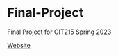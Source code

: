 # Final-Project
Final Project for GIT215 Spring 2023

[Website](https://htmlpreview.github.io/?https://github.com/rochan39/final/blob/master/index.html)